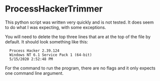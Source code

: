 # ProcessHackerTrimmer

This python script was written very quickly and is not tested. It does seem to do what I was expecting, with some exceptions. 

You will need to delete the top three lines that are at the top of the file by default. It should look something like this:

      Process Hacker 2.39.124
      Windows NT 6.1 Service Pack 1 (64-bit)
      5/15/2020 2:52:48 PM
      
For the command to run the program, there are no flags and it only expects one command line argument.
